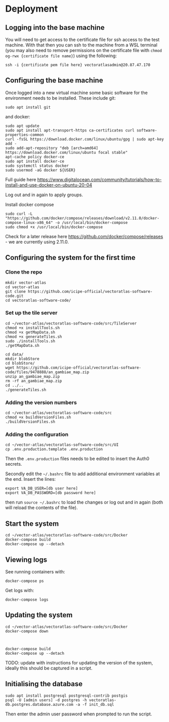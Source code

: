 # Deployment

## Logging into the base machine

You will need to get access to the certificate file for ssh access to the test machine. With that then you can ssh to the machine from a WSL terminal (you may also need to remove permissions on the certificate file with `chmod og-rwx {certificate file name}`) using the following:
```
ssh -i {certificate pem file here} vectoratlasadmin@20.87.47.170
```

## Configuring the base machine
Once logged into a new virtual machine some basic software for the environment needs to be installed. These include git:
```
sudo apt install git
```
and docker:
```
sudo apt update
sudo apt install apt-transport-https ca-certificates curl software-properties-common
curl -fsSL https://download.docker.com/linux/ubuntu/gpg | sudo apt-key add -
sudo add-apt-repository "deb [arch=amd64] https://download.docker.com/linux/ubuntu focal stable"
apt-cache policy docker-ce
sudo apt install docker-ce
sudo systemctl status docker
sudo usermod -aG docker ${USER}
```
Full guide here 
https://www.digitalocean.com/community/tutorials/how-to-install-and-use-docker-on-ubuntu-20-04

Log out and in again to apply groups.

Install docker compose
```
sudo curl -L "https://github.com/docker/compose/releases/download/v2.11.0/docker-compose-linux-x86_64" -o /usr/local/bin/docker-compose
sudo chmod +x /usr/local/bin/docker-compose
```
Check for a later release here https://github.com/docker/compose/releases - we are currently using 2.11.0.

## Configuring the system for the first time

### Clone the repo
```
mkdir vector-atlas
cd vector-atlas
git clone https://github.com/icipe-official/vectoratlas-software-code.git
cd vectoratlas-software-code/
```

### Set up the tile server
```
cd ~/vector-atlas/vectoratlas-software-code/src/TileServer
chmod +x installTools.sh
chmod +x getMapData.sh
chmod +x generateTiles.sh
sudo ./installTools.sh
./getMapData.sh

cd data/
mkdir blobStore
cd blobStore/
wget https://github.com/icipe-official/vectoratlas-software-code/files/9478888/an_gambiae_map.zip
unzip an_gambiae_map.zip
rm -rf an_gambiae_map.zip
cd ../..
./generateTiles.sh
```

### Adding the version numbers
```
cd ~/vector-atlas/vectoratlas-software-code/src
chmod +x buildVersionFiles.sh
./buildVersionFiles.sh
```

### Adding the configuration
```
cd ~/vector-atlas/vectoratlas-software-code/src/UI
cp .env.production.template .env.production
```
Then the `.env.production` files needs to be edited to insert the Auth0 secrets.

Secondly edit the `~/.bashrc` file to add additional environment variables at the end. Insert the lines:
```
export VA_DB_USER=[db user here]
export VA_DB_PASSWORD=[db password here]
```
then run `source ~/.bashrc` to load the changes or log out and in again (both will reload the contents of the file).

## Start the system
```
cd ~/vector-atlas/vectoratlas-software-code/src/Docker
docker-compose build
docker-compose up --detach
```

## Viewing logs
See running containers with:
```
docker-compose ps
```
Get logs with:
```
docker-compose logs
```

## Updating the system
```
cd ~/vector-atlas/vectoratlas-software-code/src/Docker
docker-compose down



docker-compose build
docker-compose up --detach
```
TODO: update with instructions for updating the version of the system, ideally this should be captured in a script.



## Initialising the database

```
sudo apt install postgresql postgresql-contrib postgis
psql -U [admin users] -d postgres -h vectoratlas-db.postgres.database.azure.com -a -f init_db.sql
```
Then enter the admin user password when prompted to run the script.
